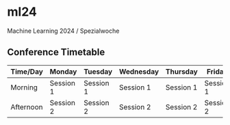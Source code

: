 # ml24
Machine Learning 2024 / Spezialwoche

## Conference Timetable

| Time/Day   | Monday       | Tuesday      | Wednesday    | Thursday     | Friday       |
|------------|--------------|--------------|--------------|--------------|--------------|
| Morning    | Session 1     | Session 1     | Session 1     | Session 1     | Session 1     |
| Afternoon  | Session 2     | Session 2     | Session 2     | Session 2     | Session 2     |

